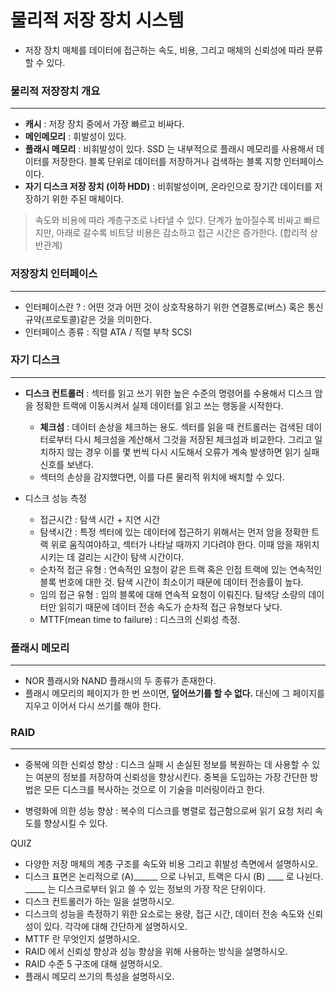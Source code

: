 # 물리적 저장 장치 시스템

- 저장 장치 매체를 데이터에 접근하는 속도, 비용, 그리고 매체의 신뢰성에 따라 분류할 수  있다. 

### 물리적 저장장치 개요
---
- **캐시** : 저장 장치 중에서 가장 빠르고 비싸다. 
- **메인메모리** : 휘발성이 있다.
- **플래시 메모리** : 비휘발성이 있다. SSD 는 내부적으로 플래시 메모리를 사용해서 데이터를 저장한다. 블록 단위로 데이터를 저장하거나 검색하는 블록 지향 인터페이스이다.
- **자기 디스크 저장 장치 (이하 HDD)** : 비휘발성이며, 온라인으로 장기간 데이터를 저장하기 위한 주된 매체이다. 

 > 속도와 비용에 따라 계층구조로 나타낼 수 있다. 단계가 높아질수록 비싸고 빠르지만, 아래로 갈수록 비트당 비용은 감소하고 접근 시간은 증가한다. (합리적 상반관계)


### 저장장치 인터페이스
---
- 인터페이스란 ? : 어떤 것과 어떤 것이 상호작용하기 위한 연결통로(버스) 혹은 통신규약(프로토콜)같은 것을 의미한다.
- 인터페이스 종류 : 직렬 ATA / 직렬 부착 SCSI

### 자기 디스크
---
- **디스크 컨트롤러** : 섹터를 읽고 쓰기 위한 높은 수준의 명령어를 수용해서 디스크 암을 정확한 트랙에 이동시켜서 실제 데이터를 읽고 쓰는 행동을 시작한다.
    - **체크섬** : 데이터 손상을 체크하는 용도. 섹터를 읽을 때 컨트롤러는 검색된 데이터로부터 다시 체크섬을 계산해서 그것을 저장된 체크섬과 비교한다. 그리고 일치하지 않는 경우 이를 몇 번씩 다시 시도해서 오류가 계속 발생하면 읽기 실패 신호를 보낸다.
    - 섹터의 손상을 감지했다면, 이를 다른 물리적 위치에 배치할 수 있다.

- 디스크 성능 측정 
    - 접근시간 : 탐색 시간 + 지연 시간
    - 탐색시간 : 특정 섹터에 있는 데이터에 접근하기 위해서는 먼저 암을 정확한 트랙 위로 움직여야하고, 섹터가 나타날 때까지 기다려야 한다. 이때 암을 재위치시키는 데 걸리는 시간이 탐색 시간이다.
    - 순차적 접근 유형 : 연속적인 요청이 같은 트랙 혹은 인접 트랙에 있는 연속적인 블록 번호에 대한 것. 탐색 시간이 최소이기 때문에 데이터 전송률이 높다.
    - 임의 접근 유형 : 임의 블록에 대해 연속적 요청이 이뤄진다. 탐색당 소량의 데이터만 읽히기 때문에 데이터 전송 속도가 순차적 접근 유형보다 낮다.
    - MTTF(mean time to failure) : 디스크의 신뢰성 측정.


### 플래시 메모리
---
- NOR 플래시와 NAND 플래시의 두 종류가 존재한다.
- 플래시 메모리의 페이지가 한 번 쓰이면, **덮어쓰기를 할 수 없다.** 대신에 그 페이지를 지우고 이어서 다시 쓰기를 해야 한다.

### RAID
---
- 중복에 의한 신뢰성 향상 : 디스크 실패 시 손실된 정보를 복원하는 데 사용할 수 있는 여분의 정보를 저장하여 신뢰성을 향상시킨다. 중복을 도입하는 가장 간단한 방법은 모든 디스크를 복사하는 것으로 이 기술을 미러링이라고 한다.

- 병령화에 의한 성능 향상 : 복수의 디스크를 병렬로 접근함으로써 읽기 요청 처리 속도를 향상시킬 수 있다. 

QUIZ

- 다양한 저장 매체의 계층 구조를 속도와 비용 그리고 휘발성 측면에서 설명하시오.
- 디스크 표면은 논리적으로 (A)______ 으로 나뉘고, 트랙은 다시 (B) ____ 로 나뉜다. _____ 는 디스크로부터 읽고 쓸 수 있는 정보의 가장 작은 단위이다.
-  디스크 컨트롤러가 하는 일을 설명하시오.
-  디스크의 성능을 측정하기 위한 요소로는 용량, 접근 시간, 데이터 전송 속도와 신뢰성이 있다. 각각에 대해 간단하게 설명하시오.
-  MTTF 란 무엇인지 설명하시오.
-  RAID 에서 신뢰성 향상과 성능 향상을 위해 사용하는 방식을 설명하시오.
- RAID 수준 5 구조에 대해 설명하시오.
- 플래시 메모리 쓰기의 특성을 설명하시오.




